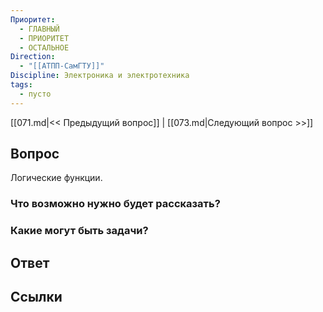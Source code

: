 ```yaml
---
Приоритет:
  - ГЛАВНЫЙ
  - ПРИОРИТЕТ
  - ОСТАЛЬНОЕ
Direction:
  - "[[АТПП-СамГТУ]]" 
Discipline: Электроника и электротехника 
tags:
  - пусто
---
```

[[071.md|<< Предыдущий вопрос]] | [[073.md|Следующий вопрос >>]]
## Вопрос

Логические функции.

### Что возможно нужно будет рассказать?

### Какие могут быть задачи?

## Ответ

## Ссылки
